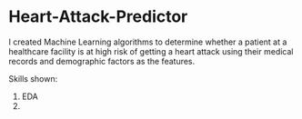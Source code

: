 # Heart-Attack-Predictor
I created Machine Learning algorithms to determine whether a patient at a healthcare facility is at high risk of getting a heart attack using their medical records and demographic factors as the features.

Skills shown:
1. EDA
2. 
